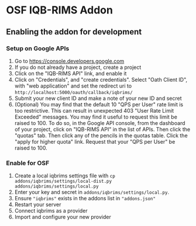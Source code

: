 # OSF IQB-RIMS Addon


## Enabling the addon for development



### Setup on Google APIs 
1. Go to https://console.developers.google.com
2. If you do not already have a project, create a project
3. Click on the "IQB-RIMS API" link, and enable it
4. Click on "Credentials", and "create credentials". Select "Oath Client ID", with "web application" and set the redirect uri to `http://localhost:5000/oauth/callback/iqbrims/`
5. Submit your new client ID and make a note of your new ID and secret
6. (Optional) You may find that the default 10 "QPS per User" rate limit is too restrictive. This can result in unexpected 403 "User Rate Limit Exceeded" messages. You may find it useful to request this limit be raised to 100. To do so, in the Google API console, from the dashboard of your project, click on "IQB-RIMS API" in the list of APIs. Then click the "quotas" tab. Then click any of the pencils in the quotas table. Click the "apply for higher quota" link. Request that your "QPS per User" be raised to 100.  

### Enable for OSF
1. Create a local iqbrims settings file with `cp addons/iqbrims/settings/local-dist.py addons/iqbrims/settings/local.py`
2. Enter your key and secret in `addons/iqbrims/settings/local.py`.
3. Ensure `"iqbrims"` exists in the addons list in `"addons.json"`
4. Restart your server
5. Connect iqbrims as a provider
6. Import and configure your new provider
